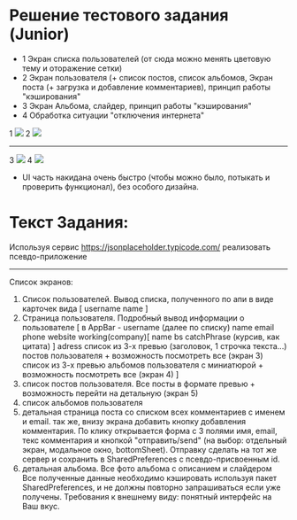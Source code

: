 # Решение тестового задания (Junior)

- 1 Экран списка пользователей (от сюда можно менять цветовую тему и оторажение сетки)
- 2 Экран пользователя (+ список постов, список альбомов, Экран поста (+ загрузка и добавление комментариев), принцип работы "кэширования"
- 3 Экран Альбома, слайдер, принцип работы "кэширования"
- 4 Обработка ситуации "отключения интернета"

1 ![](intro.gif)
2 ![](posts.gif)
***
3 ![](albums.gif)
4 ![](network.gif)

- UI часть накидана очень быстро (чтобы можно было, потыкать и проверить функционал), без особого дизайна.


# Текст Задания:
Используя сервис https://jsonplaceholder.typicode.com/ реализовать псевдо-приложение
***
Список экранов:
1. Список пользователей. Вывод списка, полученного по апи в виде карточек вида 
  [
    username
    name
  ]
2. Страница пользователя. Подробный вывод информации о пользователе
  [
    в AppBar - username
    (далее по списку)
    name
    email
    phone
    website
    working(company)[
      name
      bs
      catchPhrase (курсив, как цитата)
    ]
    adress
    список из 3-х превью (заголовок, 1 строчка текста...) постов пользователя + возможность посмотреть все (экран 3)
    список из 3-х превью альбомов пользователя с миниатюрой + возможность посмотреть все (экран 4)
  ]
3. список постов пользователя. Все посты в формате превью + возможность перейти на детальную (экран 5)
4. список альбомов пользователя
5. детальная страница поста со списком всех комментариев c именем и email. так же, внизу экрана добавить кнопку добавления комментария. По клику открывается форма с 3 полями имя, email, текс комментария и кнопкой "отправить/send" (на выбор: отдельный экран, модальное окно, bottomSheet). Отправку сделать на тот же сервер и сохранить в SharedPreferences с псевдо-присвоенным id.
6. детальная альбома. Все фото альбома с описанием и слайдером
Все полученные данные необходимо кэшировать используя пакет SharedPreferences, и не должны повторно запрашиваться если уже получены.
Требования к внешнему виду: понятный интерфейс на Ваш вкус.


